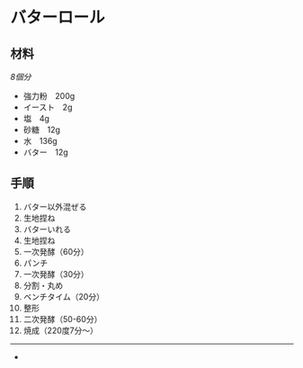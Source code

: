# バターロール
## 材料  
*8個分*  
* 強力粉　200g
* イースト　2g
* 塩　4g
* 砂糖　12g
* 水　136g
* バター　12g
  
## 手順  
1. バター以外混ぜる  
2. 生地捏ね
3. バターいれる
4. 生地捏ね
5. 一次発酵（60分）   
6. パンチ
7. 一次発酵（30分）  
8. 分割・丸め  
9. ベンチタイム（20分）  
10. 整形
11. 二次発酵（50-60分）
12. 焼成（220度7分～） 

***
* 
